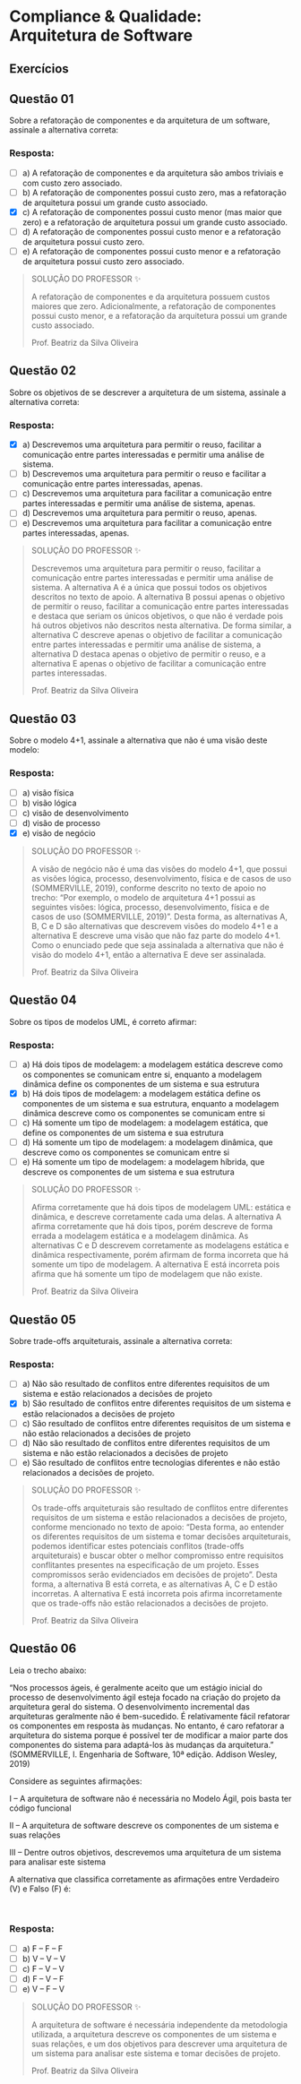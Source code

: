 # Compliance & Qualidade: Arquitetura de Software

## Exercícios


## Questão 01 
Sobre a refatoração de componentes e da arquitetura de um software, assinale a alternativa correta:
### Resposta:
- [ ] a) A refatoração de componentes e da arquitetura são ambos triviais e com custo zero associado.
- [ ] b) A refatoração de componentes possui custo zero, mas a refatoração de arquitetura possui um grande custo associado.
- [x] c) A refatoração de componentes possui custo menor (mas maior que zero) e a refatoração de arquitetura possui um grande custo associado.​
- [ ] d) A refatoração de componentes possui custo menor e a refatoração de arquitetura possui custo zero.
- [ ] e) A refatoração de componentes possui custo menor e a refatoração de arquitetura possui custo zero associado.

> SOLUÇÃO DO PROFESSOR ✨
>
> A refatoração de componentes e da arquitetura possuem custos maiores que zero. Adicionalmente, a refatoração de componentes possui custo menor, e a refatoração da arquitetura possui um grande custo associado.​
> 
> Prof. Beatriz da Silva Oliveira


## Questão 02 
Sobre os objetivos de se descrever a arquitetura de um sistema, assinale a alternativa correta:
### Resposta:
- [x] a) Descrevemos uma arquitetura para permitir o reuso, facilitar a comunicação entre partes interessadas e permitir uma análise de sistema.
- [ ] b) Descrevemos uma arquitetura para permitir o reuso e facilitar a comunicação entre partes interessadas, apenas.
- [ ] c) Descrevemos uma arquitetura para facilitar a comunicação entre partes interessadas e permitir uma análise de sistema, apenas.
- [ ] d) Descrevemos uma arquitetura para permitir o reuso, apenas.
- [ ] e) Descrevemos uma arquitetura para facilitar a comunicação entre partes interessadas, apenas.

> SOLUÇÃO DO PROFESSOR ✨
>
> Descrevemos uma arquitetura para permitir o reuso, facilitar a comunicação entre partes interessadas e permitir uma análise de sistema. A alternativa A é a única que possui todos os objetivos descritos no texto de apoio. A alternativa B possui apenas o objetivo de permitir o reuso, facilitar a comunicação entre partes interessadas e destaca que seriam os únicos objetivos, o que não é verdade pois há outros objetivos não descritos nesta alternativa. De forma similar, a alternativa C descreve apenas o objetivo de facilitar a comunicação entre partes interessadas e permitir uma análise de sistema, a alternativa D destaca apenas o objetivo de permitir o reuso, e a alternativa E apenas o objetivo de facilitar a comunicação entre partes interessadas.​
> 
> Prof. Beatriz da Silva Oliveira

## Questão 03 
Sobre o modelo 4+1, assinale a alternativa que não é uma visão deste modelo:
### Resposta:
- [ ] a) visão física
- [ ] b) visão lógica
- [ ] c) visão de desenvolvimento
- [ ] d) visão de processo
- [x] e) visão de negócio

> SOLUÇÃO DO PROFESSOR ✨
>
> A visão de negócio não é uma das visões do modelo 4+1, que possui as visões lógica, processo, desenvolvimento, física e de casos de uso (SOMMERVILLE, 2019), conforme descrito no texto de apoio no trecho: “Por exemplo, o modelo de arquitetura 4+1 possui as seguintes visões: lógica, processo, desenvolvimento, física e de casos de uso (SOMMERVILLE, 2019)”. Desta forma, as alternativas A, B, C e D são alternativas que descrevem visões do modelo 4+1 e a alternativa E descreve uma visão que não faz parte do modelo 4+1. Como o enunciado pede que seja assinalada a alternativa que não é visão do modelo 4+1, então a alternativa E deve ser assinalada.
> 
> Prof. Beatriz da Silva Oliveira

## Questão 04 
Sobre os tipos de modelos UML, é correto afirmar:
### Resposta:
- [ ] a) Há dois tipos de modelagem: a modelagem estática descreve como os componentes se comunicam entre si, enquanto a modelagem dinâmica define os componentes de um sistema e sua estrutura​
- [x] b) Há dois tipos de modelagem: a modelagem estática define os componentes de um sistema e sua estrutura, enquanto a modelagem dinâmica descreve como os componentes se comunicam entre si​
- [ ] c) Há somente um tipo de modelagem: a modelagem estática, que define os componentes de um sistema e sua estrutura
- [ ] d) Há somente um tipo de modelagem: a modelagem dinâmica, que descreve como os componentes se comunicam entre si
- [ ] e) Há somente um tipo de modelagem: a modelagem híbrida, que descreve os componentes de um sistema e sua estrutura

> SOLUÇÃO DO PROFESSOR ✨
>
> Afirma corretamente que há dois tipos de modelagem UML: estática e dinâmica, e descreve corretamente cada uma delas. A alternativa A afirma corretamente que há dois tipos, porém descreve de forma errada a modelagem estática e a modelagem dinâmica. As alternativas C e D descrevem corretamente as modelagens estática e dinâmica respectivamente, porém afirmam de forma incorreta que há somente um tipo de modelagem. A alternativa E está incorreta pois afirma que há somente um tipo de modelagem que não existe.​
> 
> Prof. Beatriz da Silva Oliveira

## Questão 05 
Sobre trade-offs arquiteturais, assinale a alternativa correta:
### Resposta:
- [ ] a) Não são resultado de conflitos entre diferentes requisitos de um sistema e estão relacionados a decisões de projeto
- [x] b) São resultado de conflitos entre diferentes requisitos de um sistema e estão relacionados a decisões de projeto
- [ ] c) São resultado de conflitos entre diferentes requisitos de um sistema e não estão relacionados a decisões de projeto
- [ ] d) Não são resultado de conflitos entre diferentes requisitos de um sistema e não estão relacionados a decisões de projeto
- [ ] e) São resultado de conflitos entre tecnologias diferentes e não estão relacionados a decisões de projeto.

> SOLUÇÃO DO PROFESSOR ✨
>
> Os trade-offs arquiteturais são resultado de conflitos entre diferentes requisitos de um sistema e estão relacionados a decisões de projeto, conforme mencionado no texto de apoio: “Desta forma, ao entender os diferentes requisitos de um sistema e tomar decisões arquiteturais, podemos identificar estes potenciais conflitos (trade-offs arquiteturais) e buscar obter o melhor compromisso entre requisitos conflitantes presentes na especificação de um projeto. Esses compromissos serão evidenciados em decisões de projeto”. Desta forma, a alternativa B está correta, e as alternativas A, C e D estão incorretas. A alternativa E está incorreta pois afirma incorretamente que os trade-offs não estão relacionados a decisões de projeto.​
> 
> Prof. Beatriz da Silva Oliveira

## Questão 06 
Leia o trecho abaixo:

“Nos processos ágeis, é geralmente aceito que um estágio inicial do processo de desenvolvimento ágil esteja focado na criação do projeto da arquitetura geral do sistema. O desenvolvimento incremental das arquiteturas geralmente não é bem-sucedido. É relativamente fácil refatorar os componentes em resposta às mudanças. No entanto, é caro refatorar a arquitetura do sistema porque é possível ter de modificar a maior parte dos componentes do sistema para adaptá-los às mudanças da arquitetura.” (SOMMERVILLE, I. Engenharia de Software, 10ª edição. Addison Wesley, 2019)


Considere as seguintes afirmações:

I – A arquitetura de software não é necessária no Modelo Ágil, pois basta ter código funcional

II – A arquitetura de software descreve os componentes de um sistema e suas relações

III – Dentre outros objetivos, descrevemos uma arquitetura de um sistema para analisar este sistema

A alternativa que classifica corretamente as afirmações entre Verdadeiro (V) e Falso (F) é:

​
### Resposta:
- [ ] a) F – F – F
- [ ] b) V – V – V
- [ ] c) F – V – V
- [ ] d) F – V – F
- [ ] e) V – F – V

> SOLUÇÃO DO PROFESSOR ✨
>
> A arquitetura de software é necessária independente da metodologia utilizada, a arquitetura descreve os componentes de um sistema e suas relações, e um dos objetivos para descrever uma arquitetura de um sistema para analisar este sistema e tomar decisões de projeto.​
> 
> Prof. Beatriz da Silva Oliveira